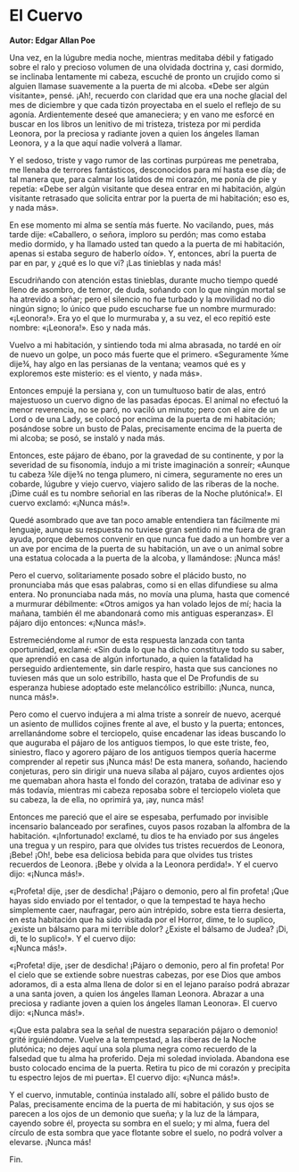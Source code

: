 # El Cuervo

**Autor: Edgar Allan Poe**


Una vez, en la lúgubre media noche, mientras meditaba débil y fatigado
sobre el ralo y precioso volumen de una olvidada doctrina y, casi
dormido, se inclinaba lentamente mi cabeza, escuché de pronto un
crujido como si alguien llamase suavemente a la puerta de mi alcoba.
«Debe ser algún visitante», pensé. ¡Ah!, recuerdo con claridad que era
una noche glacial del mes de diciembre y que cada tizón proyectaba en
el suelo el reflejo de su agonía. Ardientemente deseé que amaneciera; y
en vano me esforcé en buscar en los libros un lenitivo de mi tristeza,
tristeza por mi perdida Leonora, por la preciosa y radiante joven a
quien los ángeles llaman Leonora, y a la que aquí nadie volverá a
llamar.

Y el sedoso, triste y vago rumor de las cortinas purpúreas me
penetraba, me llenaba de terrores fantásticos, desconocidos para mí
hasta ese día; de tal manera que, para calmar los latidos de mi
corazón, me ponía de pie y repetía: «Debe ser algún visitante que desea
entrar en mi habitación, algún visitante retrasado que solicita entrar
por la puerta de mi habitación; eso es, y nada más».

En ese momento mi alma se sentía más fuerte. No vacilando, pues, más
tarde dije: «Caballero, o señora, imploro su perdón; mas como estaba
medio dormido, y ha llamado usted tan quedo a la puerta de mi
habitación, apenas si estaba seguro de haberlo oído». Y, entonces, abrí
la puerta de par en par, y ¿qué es lo que vi? ¡Las tinieblas y nada
más!

Escudriñando con atención estas tinieblas, durante mucho tiempo quedé
lleno de asombro, de temor, de duda, soñando con lo que ningún mortal
se ha atrevido a soñar; pero el silencio no fue turbado y la movilidad
no dio ningún signo; lo único que pudo escucharse fue un nombre
murmurado: «¡Leonora!». Era yo el que lo murmuraba y, a su vez, el eco
repitió este nombre: «¡Leonora!». Eso y nada más.

Vuelvo a mi habitación, y sintiendo toda mi alma abrasada, no tardé en
oír de nuevo un golpe, un poco más fuerte que el primero. «Seguramente
¾me dije¾, hay algo en las persianas de la ventana; veamos qué es y
exploremos este misterio: es el viento, y nada más».

Entonces empujé la persiana y, con un tumultuoso batir de alas, entró
majestuoso un cuervo digno de las pasadas épocas. El animal no efectuó
la menor reverencia, no se paró, no vaciló un minuto; pero con el aire
de un Lord o de una Lady, se colocó por encima de la puerta de mi
habitación; posándose sobre un busto de Palas, precisamente encima de
la puerta de mi alcoba; se posó, se instaló y nada más.

Entonces, este pájaro de ébano, por la gravedad de su continente, y por
la severidad de su fisonomía, indujo a mi triste imaginación a sonreír;
«Aunque tu cabeza ¾le dije¾ no tenga plumero, ni cimera, seguramente no
eres un cobarde, lúgubre y viejo cuervo, viajero salido de las riberas
de la noche. ¡Dime cuál es tu nombre señorial en las riberas de la
Noche plutónica!». El cuervo exclamó: «¡Nunca más!».

Quedé asombrado que ave tan poco amable entendiera tan fácilmente mi
lenguaje, aunque su respuesta no tuviese gran sentido ni me fuera de
gran ayuda, porque debemos convenir en que nunca fue dado a un hombre
ver a un ave por encima de la puerta de su habitación, un ave o un
animal sobre una estatua colocada a la puerta de la alcoba, y
llamándose: ¡Nunca más!

Pero el cuervo, solitariamente posado sobre el plácido busto, no
pronunciaba más que esas palabras, como si en ellas difundiese su alma
entera. No pronunciaba nada más, no movía una pluma, hasta que comencé
a murmurar débilmente: «Otros amigos ya han volado lejos de mí; hacia
la mañana, también él me abandonará como mis antiguas esperanzas». El
pájaro dijo entonces: «¡Nunca más!».

Estremeciéndome al rumor de esta respuesta lanzada con tanta
oportunidad, exclamé: «Sin duda lo que ha dicho constituye todo su
saber, que aprendió en casa de algún infortunado, a quien la fatalidad
ha perseguido ardientemente, sin darle respiro, hasta que sus canciones
no tuviesen más que un solo estribillo, hasta que el De Profundis de su
esperanza hubiese adoptado este melancólico estribillo: ¡Nunca, nunca,
nunca más!».

Pero como el cuervo indujera a mi alma triste a sonreír de nuevo,
acerqué un asiento de mullidos cojines frente al ave, el busto y la
puerta; entonces, arrellanándome sobre el terciopelo, quise encadenar
las ideas buscando lo que auguraba el pájaro de los antiguos tiempos,
lo que este triste, feo, siniestro, flaco y agorero pájaro de los
antiguos tiempos quería hacerme comprender al repetir sus ¡Nunca más!
De esta manera, soñando, haciendo conjeturas, pero sin dirigir una
nueva sílaba al pájaro, cuyos ardientes ojos me quemaban ahora hasta el
fondo del corazón, trataba de adivinar eso y más todavía, mientras mi
cabeza reposaba sobre el terciopelo violeta que su cabeza, la de ella,
no oprimirá ya, ¡ay, nunca más!

Entonces me pareció que el aire se espesaba, perfumado por invisible
incensario balanceado por serafines, cuyos pasos rozaban la alfombra de
la habitación. «¡Infortunado! exclamé, tu dios te ha enviado por sus
ángeles una tregua y un respiro, para que olvides tus tristes recuerdos
de Leonora, ¡Bebe! ¡Oh!, bebe esa deliciosa bebida para que olvides tus
tristes recuerdos de Leonora. ¡Bebe y olvida a la Leonora perdida!». Y
el cuervo dijo: «¡Nunca más!».

«¡Profeta! dije, ¡ser de desdicha! ¡Pájaro o demonio, pero al fin
profeta! ¡Que hayas sido enviado por el tentador, o que la tempestad te
haya hecho simplemente caer, naufragar, pero aún intrépido, sobre esta
tierra desierta, en esta habitación que ha sido visitada por el Horror,
dime, te lo suplico, ¿existe un bálsamo para mi terrible dolor? ¿Existe
el bálsamo de Judea? ¡Di, di, te lo suplico!». Y el cuervo dijo:  
«¡Nunca más!».

«¡Profeta! dije, ¡ser de desdicha! ¡Pájaro o demonio, pero al fin
profeta! Por el cielo que se extiende sobre nuestras cabezas, por ese
Dios que ambos adoramos, di a esta alma llena de dolor si en el lejano
paraíso podrá abrazar a una santa joven, a quien los ángeles llaman
Leonora. Abrazar a una preciosa y radiante joven a quien los ángeles
llaman Leonora». El cuervo dijo: «¡Nunca más!».

«¡Que esta palabra sea la señal de nuestra separación pájaro o demonio!
grité irguiéndome. Vuelve a la tempestad, a las riberas de la Noche
plutónica; no dejes aquí una sola pluma negra como recuerdo de la
falsedad que tu alma ha proferido. Deja mi soledad inviolada. Abandona
ese busto colocado encima de la puerta. Retira tu pico de mi corazón y
precipita tu espectro lejos de mi puerta». El cuervo dijo: «¡Nunca
más!».

Y el cuervo, inmutable, continúa instalado allí, sobre el pálido busto
de Palas, precisamente encima de la puerta de mi habitación, y sus ojos
se parecen a los ojos de un demonio que sueña; y la luz de la lámpara,
cayendo sobre él, proyecta su sombra en el suelo; y mi alma, fuera del
círculo de esta sombra que yace flotante sobre el suelo, no podrá
volver a elevarse. ¡Nunca más!

Fin.